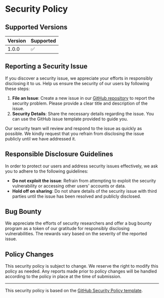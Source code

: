 # Security Policy

## Supported Versions

| Version       | Supported          |
| ------------  | ------------------ |
| 1.0.0          | :white_check_mark: |

## Reporting a Security Issue

If you discover a security issue, we appreciate your efforts in responsibly disclosing it to us. Help us ensure the security of our users by following these steps:

1. **File an Issue**: Create a new issue in our [GitHub repository](https://github.com/xanonDev/pinkcord/issues) to report the security problem. Please provide a clear title and description of the issue.
2. **Security Details**: Share the necessary details regarding the issue. You can use the GitHub issue template provided to guide you.

Our security team will review and respond to the issue as quickly as possible. We kindly request that you refrain from disclosing the issue publicly until we have addressed it.

## Responsible Disclosure Guidelines

In order to protect our users and address security issues effectively, we ask you to adhere to the following guidelines:

- **Do not exploit the issue**: Refrain from attempting to exploit the security vulnerability or accessing other users' accounts or data.
- **Hold off on sharing**: Do not share details of the security issue with third parties until the issue has been resolved and publicly disclosed.

## Bug Bounty

We appreciate the efforts of security researchers and offer a bug bounty program as a token of our gratitude for responsibly disclosing vulnerabilities. The rewards vary based on the severity of the reported issue.

## Policy Changes

This security policy is subject to change. We reserve the right to modify this policy as needed. Any reports made prior to policy changes will be handled according to the policy in place at the time of submission.

---

This security policy is based on the [GitHub Security Policy template](https://docs.github.com/en/github/building-a-strong-community/creating-a-security-policy).
